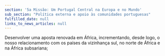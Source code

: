 ```yaml
---
section: '5a Missão: Um Portugal Central na Europa e no Mundo'
sub_section: "Política externa e apoio às comunidades portuguesas"
fulfilled_date: null
links_to_news_articles: null
---
```


Desenvolver uma aposta renovada em África, incrementando, desde logo, o nosso relacionamento com os países da vizinhança sul, no norte de África e na África subsariana;